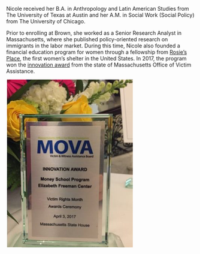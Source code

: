 Nicole received her B.A. in Anthropology and Latin American Studies from The University of Texas at Austin and her A.M. in Social Work (Social Policy) from The University of Chicago. 

Prior to enrolling at Brown, she worked as a Senior Research Analyst in Massachusetts, where she published policy-oriented research on immigrants in the labor market. During this time, Nicole also founded a financial education program for women through a fellowship from [Rosie’s Place](https://www.rosiesplace.org), the first women’s shelter in the United States. In 2017, the program won the [innovation award](https://www.elizabethfreemancenter.org/learn-more/moneyschool/) from the state of Massachusetts Office of Victim Assistance.

![MOVA](MOVA.png) <!-- .element style="height: 100px" -->



